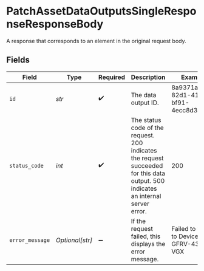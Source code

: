 # PatchAssetDataOutputsSingleResponseResponseBody

A response that corresponds to an element in the original request body.


## Fields

| Field                                                                                                                             | Type                                                                                                                              | Required                                                                                                                          | Description                                                                                                                       | Example                                                                                                                           |
| --------------------------------------------------------------------------------------------------------------------------------- | --------------------------------------------------------------------------------------------------------------------------------- | --------------------------------------------------------------------------------------------------------------------------------- | --------------------------------------------------------------------------------------------------------------------------------- | --------------------------------------------------------------------------------------------------------------------------------- |
| `id`                                                                                                                              | *str*                                                                                                                             | :heavy_check_mark:                                                                                                                | The data output ID.                                                                                                               | 8a9371af-82d1-4158-bf91-4ecc8d3a114c                                                                                              |
| `status_code`                                                                                                                     | *int*                                                                                                                             | :heavy_check_mark:                                                                                                                | The status code of the request. 200 indicates the request succeeded for this data output. 500 indicates an internal server error. | 200                                                                                                                               |
| `error_message`                                                                                                                   | *Optional[str]*                                                                                                                   | :heavy_minus_sign:                                                                                                                | If the request failed, this displays the error message.                                                                           | Failed to write to Device: GFRV-43N-VGX                                                                                           |